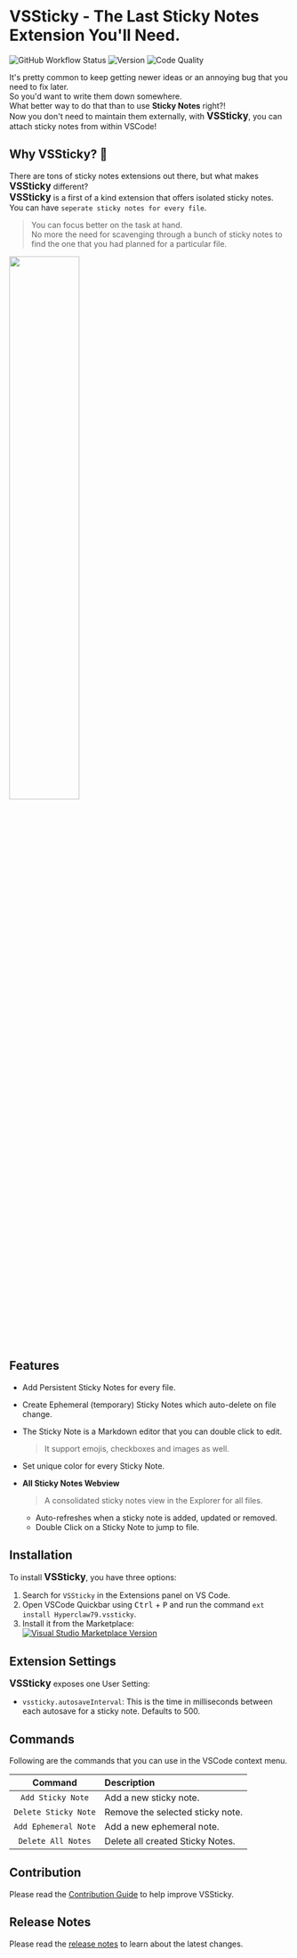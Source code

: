 # VSSticky - The Last Sticky Notes Extension You'll Need.
![GitHub Workflow Status](https://img.shields.io/github/workflow/status/Hyperclaw79/vssticky/Build%20&%20Deploy?logo=Github&style=for-the-badge)
![Version](https://img.shields.io/github/package-json/v/hyperclaw79/vssticky?style=for-the-badge)
![Code Quality](https://img.shields.io/codacy/grade/3e636a1d0fe141e780cb967704b1d7a1?style=for-the-badge)

It's pretty common to keep getting newer ideas or an annoying bug that you need to fix later.\
So you'd want to write them down somewhere.\
What better way to do that than to use **Sticky Notes** right?! \
Now you don't need to maintain them externally, with <big>**VSSticky**</big>, you can attach sticky notes from within VSCode!

## Why VSSticky? :memo:
There are tons of sticky notes extensions out there, but what makes <big>**VSSticky**</big> different?\
<big>**VSSticky**</big> is a first of a kind extension that offers isolated sticky notes.\
You can have `seperate sticky notes for every file`.
> You can focus better on the task at hand.\
> No more the need for scavenging through a bunch of sticky notes to find the one that you had planned for a particular file.

[<img src="./assets/vssticky_preview.gif" width="50%">](./assets/vssticky_preview.gif)

## Features

* Add Persistent Sticky Notes for every file.

* Create Ephemeral (temporary) Sticky Notes which auto-delete on file change.

* The Sticky Note is a Markdown editor that you can double click to edit.
    > It support emojis, checkboxes and images as well.

* Set unique color for every Sticky Note.

* **All Sticky Notes Webview**
    > A consolidated sticky notes view in the Explorer for all files.
    * Auto-refreshes when a sticky note is added, updated or removed.
    * Double Click on a Sticky Note to jump to file.

## Installation

To install <big>**VSSticky**</big>, you have three options:
1. Search for `VSSticky` in the Extensions panel on VS Code.
2. Open VSCode Quickbar using <kbd>Ctrl</kbd> + <kbd>P</kbd> and run the command `ext install Hyperclaw79.vssticky`.
3. Install it from the Marketplace:\
[![Visual Studio Marketplace Version](https://img.shields.io/github/package-json/v/hyperclaw79/vssticky?label=VSSticky&logo=Visual%20Studio%20Code&logoColor=blue&style=for-the-badge)](https://marketplace.visualstudio.com/items?itemName=Hyperclaw79.vssticky)


## Extension Settings

<big>**VSSticky**</big> exposes one User Setting:

* `vssticky.autosaveInterval`: This is the time in milliseconds between each autosave for a sticky note. Defaults to 500.


## Commands

Following are the commands that you can use in the VSCode context menu.

Command | Description
:---: | :---
`Add Sticky Note` | Add a new sticky note.
`Delete Sticky Note` | Remove the selected sticky note.
`Add Ephemeral Note` | Add a new ephemeral note.
`Delete All Notes` | Delete all created Sticky Notes.


## Contribution

Please read the [Contribution Guide](./CONTRIBUTING.md) to help improve VSSticky.

## Release Notes

Please read the [release notes](./CHANGELOG.md) to learn about the latest changes.